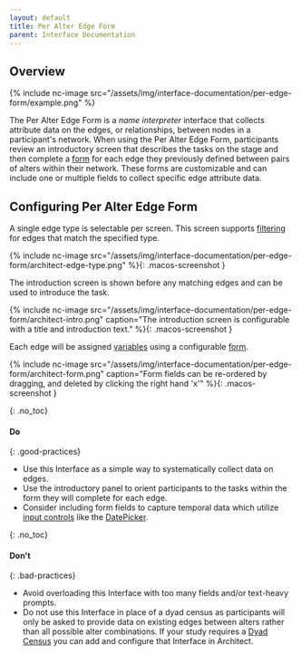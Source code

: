 ```yaml
---
layout: default
title: Per Alter Edge Form
parent: Interface Documentation
---
```

## Overview

{% include nc-image src="/assets/img/interface-documentation/per-edge-form/example.png" %}

The Per Alter Edge Form is a _name interpreter_ interface that collects attribute data on the edges, or relationships, between nodes in a participant's network. When using the Per Alter Edge Form, participants review an introductory screen that describes the tasks on the stage and then complete a [form](../key-concepts/forms.md) for each edge they previously defined between pairs of alters within their network. These forms are customizable and can include one or multiple fields to collect specific edge attribute data.

## Configuring Per Alter Edge Form

A single edge type is selectable per screen. This screen supports [filtering](../key-concepts/filtering.md) for edges that match the
specified type.

{% include nc-image src="/assets/img/interface-documentation/per-edge-form/architect-edge-type.png" %}{: .macos-screenshot }

The introduction screen is shown before any matching edges and can be used to introduce the task.

{% include nc-image src="/assets/img/interface-documentation/per-edge-form/architect-intro.png" caption="The introduction screen is configurable with a title and introduction text." %}{: .macos-screenshot }

Each edge will be assigned [variables](../key-concepts/variable-types.md) using a configurable [form](../key-concepts/forms.md).

{% include nc-image src="/assets/img/interface-documentation/per-edge-form/architect-form.png" caption="Form fields can be re-ordered by dragging, and deleted by clicking the right hand 'x'" %}{: .macos-screenshot }

{: .no_toc}
#### Do

{: .good-practices}
- Use this Interface as a simple way to systematically collect data on edges. 
- Use the introductory panel to orient participants to the tasks within the form they will complete for each edge.
- Consider including form fields to capture temporal data which utilize [input controls](../key-concepts/input-controls.md) like the [DatePicker](/docs/key-concepts/input-controls/#date-picker).

{: .no_toc}
#### Don't

{: .bad-practices}
- Avoid overloading this Interface with too many fields and/or text-heavy prompts. 
- Do not use this Interface in place of a dyad census as participants will only be asked to provide data on existing edges between alters rather than all possible alter combinations. If your study requires a [Dyad Census](./dyad-census.md) you can add and configure that Interface in Architect. 
